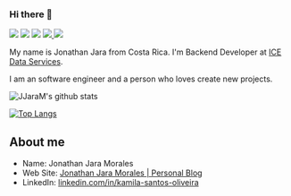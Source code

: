 ### Hi there 👋

 <p>   
  <img src="http://views.whatilearened.today/views/github/JJaraM/views.svg"/> 
  <img src="https://img.shields.io/badge/Back%20End-Java-red"/>
  <img src="https://img.shields.io/badge/Front%20End-React-red"/>
  
  <a href="https://github.com/JJaraM/">
     <img src="https://img.shields.io/github/followers/JJaraM?color=%234CC61E&label=GitHub%20Followers%20%3A"/>
  </a>
  <a href="https://github.com/JJara?tab=repositories">
     <img src="https://badges.frapsoft.com/os/v2/open-source.svg?v=103"/>
   </a>
</p>


My name is Jonathan Jara from Costa Rica. I'm Backend Developer at [ICE Data Services](https://www.theice.com/index). 


I am an software engineer and a person who loves create new projects. 

![JJaraM's github stats](https://github-readme-stats.vercel.app/api?username=JJaraM&show_icons=true&theme=radical)

[![Top Langs](https://github-readme-stats.vercel.app/api/top-langs/?username=JJaraM&theme=radical&hide=PlpgSQL,jupyter%20notebook,html)](https://github.com/anuraghazra/github-readme-stats)


##  About me

- Name: Jonathan Jara Morales
- Web Site: [Jonathan Jara Morales | Personal Blog](http://jonathanjaramorales.herokuapp.com/)
- LinkedIn: [linkedin.com/in/kamila-santos-oliveira](https://www.linkedin.com/in/jonathan-jara-morales)
